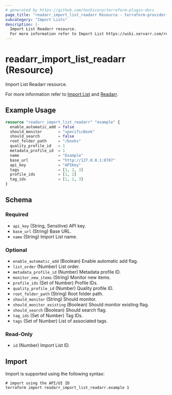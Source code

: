 ```yaml
---
# generated by https://github.com/hashicorp/terraform-plugin-docs
page_title: "readarr_import_list_readarr Resource - terraform-provider-readarr"
subcategory: "Import Lists"
description: |-
  Import List Readarr resource.
  For more information refer to Import List https://wiki.servarr.com/readarr/settings#import-lists and Readarr https://wiki.servarr.com/readarr/supported#readarrimport.
---
```


# readarr_import_list_readarr (Resource)

<!-- subcategory:Import Lists -->Import List Readarr resource.
For more information refer to [Import List](https://wiki.servarr.com/readarr/settings#import-lists) and [Readarr](https://wiki.servarr.com/readarr/supported#readarrimport).

## Example Usage

```terraform
resource "readarr_import_list_readarr" "example" {
  enable_automatic_add = false
  should_monitor       = "specificBook"
  should_search        = false
  root_folder_path     = "/books"
  quality_profile_id   = 1
  metadata_profile_id  = 1
  name                 = "Example"
  base_url             = "http://127.0.0.1:8787"
  api_key              = "APIKey"
  tags                 = [1, 2, 3]
  profile_ids          = [1, 2]
  tag_ids              = [1, 2, 3]
}
```

<!-- schema generated by tfplugindocs -->
## Schema

### Required

- `api_key` (String, Sensitive) API key.
- `base_url` (String) Base URL.
- `name` (String) Import List name.

### Optional

- `enable_automatic_add` (Boolean) Enable automatic add flag.
- `list_order` (Number) List order.
- `metadata_profile_id` (Number) Metadata profile ID.
- `monitor_new_items` (String) Monitor new items.
- `profile_ids` (Set of Number) Profile IDs.
- `quality_profile_id` (Number) Quality profile ID.
- `root_folder_path` (String) Root folder path.
- `should_monitor` (String) Should monitor.
- `should_monitor_existing` (Boolean) Should monitor existing flag.
- `should_search` (Boolean) Should search flag.
- `tag_ids` (Set of Number) Tag IDs.
- `tags` (Set of Number) List of associated tags.

### Read-Only

- `id` (Number) Import List ID.

## Import

Import is supported using the following syntax:

```shell
# import using the API/UI ID
terraform import readarr_import_list_readarr.example 1
```
